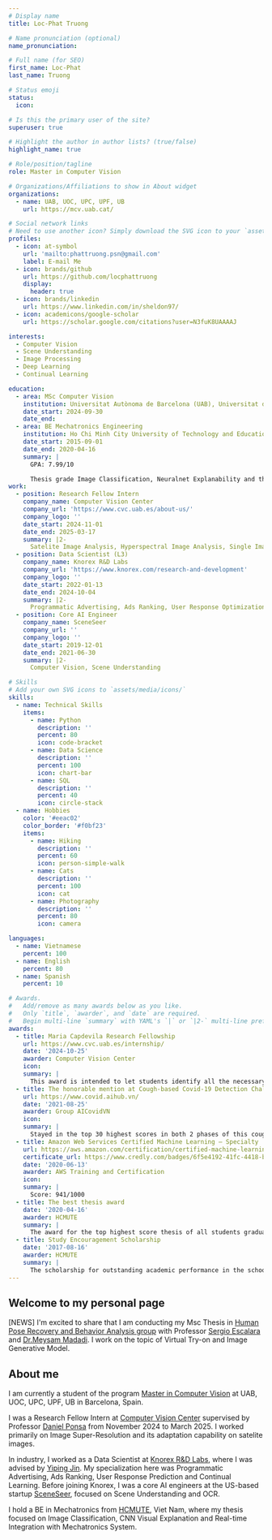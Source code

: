 ```yaml
---
# Display name
title: Loc-Phat Truong

# Name pronunciation (optional)
name_pronunciation: 

# Full name (for SEO)
first_name: Loc-Phat
last_name: Truong

# Status emoji
status:
  icon:

# Is this the primary user of the site?
superuser: true

# Highlight the author in author lists? (true/false)
highlight_name: true

# Role/position/tagline
role: Master in Computer Vision 

# Organizations/Affiliations to show in About widget
organizations:
  - name: UAB, UOC, UPC, UPF, UB
    url: https://mcv.uab.cat/

# Social network links
# Need to use another icon? Simply download the SVG icon to your `assets/media/icons/` folder.
profiles:
  - icon: at-symbol
    url: 'mailto:phattruong.psn@gmail.com'
    label: E-mail Me
  - icon: brands/github
    url: https://github.com/locphattruong
    display:
      header: true
  - icon: brands/linkedin
    url: https://www.linkedin.com/in/sheldon97/
  - icon: academicons/google-scholar
    url: https://scholar.google.com/citations?user=N3fuK8UAAAAJ

interests:
  - Computer Vision
  - Scene Understanding
  - Image Processing
  - Deep Learning
  - Continual Learning

education:
  - area: MSc Computer Vision
    institution: Universitat Autònoma de Barcelona (UAB), Universitat de Barcelona (UB), Universitat Pompeu Fabra (UPF), Universitat Politècnica de Catalunya (UPC), Universitat Oberta de Catalunya (UOC)
    date_start: 2024-09-30
    date_end: 
  - area: BE Mechatronics Engineering
    institution: Ho Chi Minh City University of Technology and Education (HCMUTE)
    date_start: 2015-09-01
    date_end: 2020-04-16
    summary: |
      GPA: 7.99/10

      Thesis grade Image Classification, Neuralnet Explanability and the real-time integration with Mechatronics System.
work:
  - position: Research Fellow Intern
    company_name: Computer Vision Center
    company_url: 'https://www.cvc.uab.es/about-us/'
    company_logo: ''
    date_start: 2024-11-01
    date_end: 2025-03-17
    summary: |2-
      Satelite Image Analysis, Hyperspectral Image Analysis, Single ImageSuper Resolution
  - position: Data Scientist (L3)
    company_name: Knorex R&D Labs
    company_url: 'https://www.knorex.com/research-and-development'
    company_logo: ''
    date_start: 2022-01-13
    date_end: 2024-10-04
    summary: |2-
      Programmatic Advertising, Ads Ranking, User Response Optimization, Real-time Bidding, Online Learning, Contextual Bandit, Machine Learning, Tabular Deep Learning, Model Calibration, MLOps
  - position: Core AI Engineer
    company_name: SceneSeer
    company_url: ''
    company_logo: ''
    date_start: 2019-12-01
    date_end: 2021-06-30
    summary: |2-
      Computer Vision, Scene Understanding

# Skills
# Add your own SVG icons to `assets/media/icons/`
skills:
  - name: Technical Skills
    items:
      - name: Python
        description: ''
        percent: 80
        icon: code-bracket
      - name: Data Science
        description: ''
        percent: 100
        icon: chart-bar
      - name: SQL
        description: ''
        percent: 40
        icon: circle-stack
  - name: Hobbies
    color: '#eeac02'
    color_border: '#f0bf23'
    items:
      - name: Hiking
        description: ''
        percent: 60
        icon: person-simple-walk
      - name: Cats
        description: ''
        percent: 100
        icon: cat
      - name: Photography
        description: ''
        percent: 80
        icon: camera

languages:
  - name: Vietnamese
    percent: 100
  - name: English
    percent: 80
  - name: Spanish
    percent: 10

# Awards.
#   Add/remove as many awards below as you like.
#   Only `title`, `awarder`, and `date` are required.
#   Begin multi-line `summary` with YAML's `|` or `|2-` multi-line prefix and indent 2 spaces below.
awards:
  - title: Maria Capdevila Research Fellowship
    url: https://www.cvc.uab.es/internship/
    date: '2024-10-25'
    awarder: Computer Vision Center
    icon: 
    summary: |
      This award is intended to let students identify all the necessary components to solve a specific computer vision and AI problem, evaluate the resulting system, and elaborate a report that describes the achieved results together with the selected algorithms and models.
  - title: The honorable mention at Cough-based Covid-19 Detection Challenge
    url: https://www.covid.aihub.vn/
    date: '2021-08-25'
    awarder: Group AICovidVN
    icon: 
    summary: |
      Stayed in the top 30 highest scores in both 2 phases of this cough audio classification challenge. I and a teammate tried to build hybrid CNN-RNN model to classify the cough sound of healthy and covid-infected person.
  - title: Amazon Web Services Certified Machine Learning – Specialty
    url: https://aws.amazon.com/certification/certified-machine-learning-specialty/
    certificate_url: https://www.credly.com/badges/6f5e4192-41fc-4418-b268-ac7dc2dc81c5
    date: '2020-06-13'
    awarder: AWS Training and Certification
    icon:
    summary: |
      Score: 941/1000
  - title: The best thesis award
    date: '2020-04-16'
    awarder: HCMUTE
    summary: |
      The award for the top highest score thesis of all students graduating this year.
  - title: Study Encouragement Scholarship
    date: '2017-08-16'
    awarder: HCMUTE
    summary: |
      The scholarship for outstanding academic performance in the school year 2017-2018.
---
```


## Welcome to my personal page
[NEWS] I'm excited to share that I am conducting my Msc Thesis in [Human Pose Recovery and Behavior Analysis group](https://www.cvc.uab.es/research-lines/hupba/) with Professor [Sergio Escalara](https://sergioescalera.com/#intro) and [Dr.Meysam Madadi](https://scholar.google.com/citations?user=hWMXdg4AAAAJ&hl=en). I work on the topic of Virtual Try-on and Image Generative Model.

## About me

I am currently a student of the program [Master in Computer Vision](https://mcv.uab.cat/) at UAB, UOC, UPC, UPF, UB in Barcelona, Spain.

I was a Research Fellow Intern at [Computer Vision Center](https://www.cvc.uab.es/about-us/) supervised by Professor [Daniel Ponsa](https://orcid.org/0000-0002-7330-6524) from November 2024 to March 2025. I worked primarily on Image Super-Resolution and its adaptation capability on satelite images.

In industry, I worked as a Data Scientist at [Knorex R&D Labs](https://www.knorex.com/research-and-development), where I was advised by [Yiping Jin](https://yipingnus.github.io/). My specialization here was Programmatic Advertising, Ads Ranking, User Response Prediction and Continual Learning. Before joining Knorex, I was a core AI engineers at the US-based startup [SceneSeer](https://www.youtube.com/@sceneseer8871), focused on Scene Understanding and OCR.

I hold a BE in Mechatronics from [HCMUTE](https://fme.hcmute.edu.vn/ArticleId/bffdb6e0-12cc-4263-921f-c1e0f72cdfb5/introduction-to-mechatronics-department), Viet Nam, where my thesis focused on Image Classification, CNN Visual Explanation and Real-time Integration with Mechatronics System.
